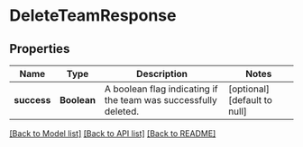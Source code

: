 # DeleteTeamResponse
## Properties

| Name | Type | Description | Notes |
|------------ | ------------- | ------------- | -------------|
| **success** | **Boolean** | A boolean flag indicating if the team was successfully deleted. | [optional] [default to null] |

[[Back to Model list]](../README.md#documentation-for-models) [[Back to API list]](../README.md#documentation-for-api-endpoints) [[Back to README]](../README.md)

